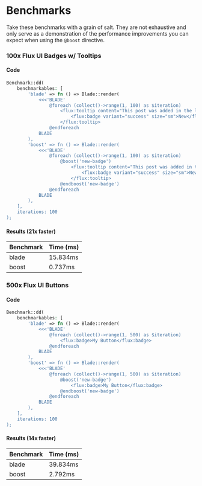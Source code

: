 # Benchmarks
Take these benchmarks with a grain of salt. They are not exhaustive and only serve as a demonstration of the performance improvements you can expect when using the `@boost` directive.

### 100x Flux UI Badges w/ Tooltips
#### Code
```php
Benchmark::dd(
    benchmarkables: [
        'blade' => fn () => Blade::render(
            <<<'BLADE'
                @foreach (collect()->range(1, 100) as $iteration)
                    <flux:tooltip content="This post was added in the last 24 hours">
                        <flux:badge variant="success" size="sm">New</flux:badge>
                    </flux:tooltip>
                @endforeach
            BLADE
        ),
        'boost' => fn () => Blade::render(
            <<<'BLADE'
                @foreach (collect()->range(1, 100) as $iteration)
                    @boost('new-badge')
                        <flux:tooltip content="This post was added in the last 24 hours">
                            <flux:badge variant="success" size="sm">New</flux:badge>
                        </flux:tooltip>
                    @endboost('new-badge')
                @endforeach
            BLADE
        ),
    ],
    iterations: 100
);
```

#### Results (21x faster)
| Benchmark | Time (ms) |
| --------- | --------- |
| blade     | 15.834ms  |
| boost     | 0.737ms   |

### 500x Flux UI Buttons
#### Code
```php
Benchmark::dd(
    benchmarkables: [
        'blade' => fn () => Blade::render(
            <<<'BLADE'
                @foreach (collect()->range(1, 500) as $iteration)
                    <flux:badge>My Button</flux:badge>
                @endforeach
            BLADE
        ),
        'boost' => fn () => Blade::render(
            <<<'BLADE'
                @foreach (collect()->range(1, 500) as $iteration)
                    @boost('new-badge')
                        <flux:badge>My Button</flux:badge>
                    @endboost('new-badge')
                @endforeach
            BLADE
        ),
    ],
    iterations: 100
);
```

#### Results (14x faster)
| Benchmark | Time (ms) |
| --------- | --------- |
| blade     | 39.834ms  |
| boost     | 2.792ms   |
